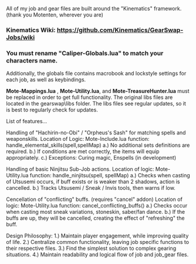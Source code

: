 All of my job and gear files are built around the "Kinematics" framework. (thank you Motenten, wherever you are)
### Kinematics Wiki: https://github.com/Kinematics/GearSwap-Jobs/wiki

### You must rename "Caliper-Globals.lua" to match your characters name.
Additionally, the globals file contains macrobook and lockstyle settings for each job, as well as keybindings.

**Mote-Mappings.lua** , **Mote-Utility.lua**, and **Mote-TreasureHunter.lua** must be replaced in order to get full functionality. 
The original libs files are located in the gearswap\libs folder.
The libs files see regular updates, so it is best to regularly check for updates.

List of features...

Handling of "Hachirin-no-Obi" / "Orpheus's Sash" for matching spells and weaponskills. 
Location of Logic: Mote-Include.lua
function: handle_elemental_skills(spell,spellMap)
	a.) No additional sets definitions are required.
	b.) If conditions are met correctly, the items will equip appropriately.
	c.) Exceptions: Curing magic, Enspells (in development)

Handling of basic Ninjitsu Sub-Job actions.
Location of logic: Mote-Utility.lua
function: handle_ninjitsu(spell, spellMap)
	a.) Checks when casting of Utsusemi occurs, if buff exists or is weaker than 2 shadows, action is cancelled.
	b.) Tracks Utsusemi / Sneak / Invis tools, then warns if low.
	
Cencellation of "conflicting" buffs. (requires "cancel" addon)
Location of logic: Mote-Utility.lua
function: cancel_conflicting_buffs()
	a.) Checks occur when casting most sneak variations, stoneskin, saber/fan dance.
	b.) If the buffs are up, they will be cancelled, creating the effect of "refreshing" the buff.


Design Philosophy:
  1.) Maintain player engagement, while improving quality of life.
  2.) Centralize common functionality, leaving job specific functions to their respective files.
  3.) Find the simplest solution to complex gearing situations.
  4.) Maintain readability and logical flow of job and job_gear files.
